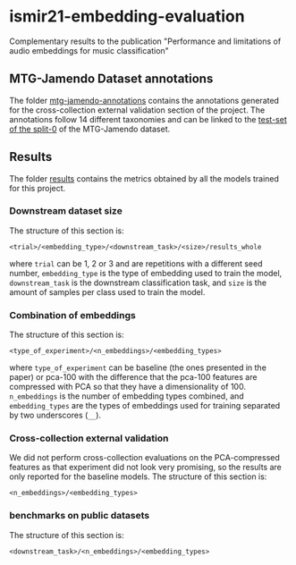 # ismir21-embedding-evaluation
Complementary results to the publication "Performance and limitations of audio embeddings for music classification"

## MTG-Jamendo Dataset annotations
The folder [mtg-jamendo-annotations](mtg-jamendo-annotations) contains the annotations generated for the cross-collection external validation section of the project.
The annotations follow 14 different taxonomies and can be linked to the [test-set of the split-0](https://github.com/MTG/mtg-jamendo-dataset/blob/master/data/splits/split-0/autotagging-test.tsv) of the MTG-Jamendo dataset.

## Results
The folder [results](results) contains the metrics obtained by all the models trained for this project.

### Downstream dataset size
The structure of this section is:

`<trial>/<embedding_type>/<downstream_task>/<size>/results_whole`

where `trial` can be 1, 2 or 3 and are repetitions with a different seed number, `embedding_type` is the type of embedding used to train the model, `downstream_task` is the downstream classification task, and `size` is the amount of samples per class used to train the model.

### Combination of embeddings
The structure of this section is:

`<type_of_experiment>/<n_embeddings>/<embedding_types>`

where `type_of_experiment` can be baseline (the ones presented in the paper) or pca-100 with the difference that the pca-100 features are compressed with PCA so that they have a dimensionality of 100. `n_embeddings` is the number of embedding types combined, and `embedding_types` are the types of embeddings used for training separated by two underscores (`__`).


### Cross-collection external validation
We did not perform cross-collection evaluations on the PCA-compressed features as that experiment did not look very promising, so the results are only reported for the baseline models. The structure of this section is:

`<n_embeddings>/<embedding_types>`

### benchmarks on public datasets
The structure of this section is:

`<downstream_task>/<n_embeddings>/<embedding_types>`

